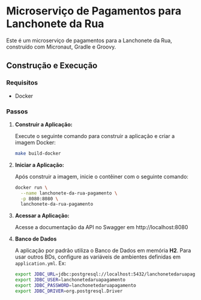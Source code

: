 # Microserviço de Pagamentos para Lanchonete da Rua

Este é um microserviço de pagamentos para a Lanchonete da Rua, construído com Micronaut, Gradle e Groovy.

## Construção e Execução

### Requisitos

- Docker

### Passos

1. **Construir a Aplicação:**

   Execute o seguinte comando para construir a aplicação e criar a imagem Docker:

   ```bash
   make build-docker

2. **Iniciar a Aplicação:**

    Após construir a imagem, inicie o contêiner com o seguinte comando:

    ```bash
   docker run \
      --name lanchonete-da-rua-pagamento \
      -p 8080:8080 \
      lanchonete-da-rua-pagamento

3. **Acessar a Aplicação:**

    Acesse a documentação da API no Swagger em http://localhost:8080


4. **Banco de Dados**

   A aplicação por padrão utiliza o Banco de Dados em memória **H2**. Para usar outros BDs, configure as variáveis de ambientes definidas em `application.yml`. Ex:

   ```bash
   export JDBC_URL=jdbc:postgresql://localhost:5432/lanchonetedaruapagamento
   export JDBC_USER=lanchonetedaruapagamento
   export JDBC_PASSWORD=lanchonetedaruapagamento
   export JDBC_DRIVER=org.postgresql.Driver

   
